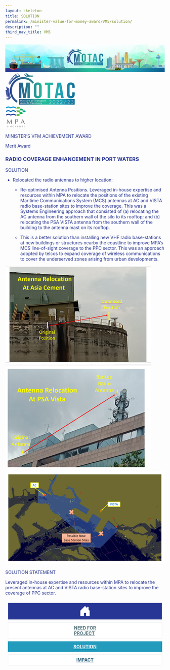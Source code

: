 ```yaml
---
layout: skeleton
title: SOLUTION
permalink: /minister-value-for-money-award/VM5/solution/
description: ""
third_nav_title: VM5
---
```

<style type="text/css">
     .text-pri {
       color: #273592;
     }

     .nav-tabs {
       border-bottom: none !important;
       overflow: hidden !important;
     }

     .nav-link {
       margin: 8px !important;
       border-radius: 0px !important;
       font-weight: 700 !important;
       padding: 0.5rem 2.8rem !important;
     }

     .link-home {
       border: 1px solid #eee !important;
       color: #fff !important;
       background: rgb(39, 54, 149) !important;
       display: flex;
       justify-content: center;
       align-items: center;
     }

     .link-project {
       border: 1px solid #eee !important;
       color: rgb(83, 114, 122) !important;
       background-color: #fff !important;
       display: flex;
       justify-content: center;
       align-items: center;
     }

     .link-project.active {
       border: none !important;
       color: #fff !important;
       background: rgb(41, 115, 144) !important;
     }

     .link-solution {
       border: 1px solid #eee !important;
       color: rgb(69, 148, 145) !important;
       background-color: #fff !important;
       display: flex;
       justify-content: center;
       align-items: center;
     }

     .link-solution.active {
       border: none !important;
       color: #fff !important;
       background: rgb(34, 155, 189) !important;
     }

     .link-impact {
       border: 1px solid #eee !important;
       color: rgb(41, 95, 120) !important;
       background-color: #fff !important;
       display: flex;
       justify-content: center;
       align-items: center;
     }

     .link-impact.active {
       border: none !important;
       color: #fff !important;
       background: rgb(10, 91, 142) !important;
     }
   </style>
<img src="/images/hero.png" class="img-fluid"  alt="hero"/>
   <div class="container-fluid py-5 card-bg text-pri my-5">
     <div class="row">
       <div class="col-sm-12 pt-4 pb-3 text-center">
         <img src="/images/Logos/MOTAC_header.png" alt="motac logo" class="img-fluid" />
       </div>
     </div>
     <div class="row border border-4 border-info">
       <div class="col-sm-4 py-3 text-center d-flex flex-column align-items-center justify-content-center">
         <img src="/images/Logos/MPA.png" class="img-fluid" alt="MPA" />
       </div>
       <div class="col-sm-8 py-3 text-center bg-primary d-flex justify-content-center flex-column aligin-items-center">
         <p class="mb-1 text-light font-weight-bold raleway-font"> MINISTER’S VFM ACHIEVEMENT AWARD </p>
         <p class="mb-0 distinguished-award">Merit Award</p>
       </div>
     </div>
     <div class="row">
       <div class="col-12 py-3">
         <h3 class="text-center font-weight-bold"> RADIO COVERAGE ENHANCEMENT IN PORT WATERS​ </h3>
       </div>
       <div class="col-sm-12 text-center py-2 my-2 bg-secondary">
         <p class="mb-0 h3 font-weight-bold text-uppercase">SOLUTION</p>
       </div>
       <div class="col-sm-12">
         <div class="row py-2">
           <div class="col-sm-8 py-2">
             <ul class=" text-pri">
               <li>
                 <p> Relocated the radio antennas to higher location:​ </p>
                 <ul>
                   <li>
                     <p> Re-optimised Antenna Positions. Leveraged in-house expertise and resources within MPA to relocate the positions of the existing Maritime Communications System (MCS) antennas at AC and VISTA radio base-station sites to improve the coverage. This was a Systems Engineering approach that consisted of (a) relocating the AC antenna from the southern wall of the silo to its rooftop; and (b) relocating the PSA VISTA antenna from the southern wall of the building to the antenna mast on its rooftop.​ </p>
                   </li>
                   <li>
                     <p> This is a better solution than installing new VHF radio base-stations at new buildings or structures nearby the coastline to improve MPA’s MCS line-of-sight coverage to the PPC sector. This was an approach adopted by telcos to expand coverage of wireless communications to cover the underserved zones arising from urban developments. ​ </p>
                   </li>
                 </ul>
               </li>
             </ul>
           </div>
           <div class="col-sm-4 text-center">
             <img src="/images/VFM/VM5/VM5_Solution1.png" class="img-fluid border border-5 border-primary my-2" alt="" />
             <img src="/images/VFM/VM5/VM5_Solution2.png" class="img-fluid border border-5 border-secondary my-2" alt="" />
             <img src="/images/VFM/VM5/VM5_Solution3.png" class="img-fluid border border-5 border-secondary my-2" alt="" />
           </div>
         </div>
       </div>
     </div>
     <div class="row">
       <div class="col-sm-12 text-center py-2 my-2 bg-secondary">
         <p class="mb-0 h3 font-weight-bold text-uppercase"> SOLUTION STATEMENT </p>
       </div>
       <div class="col-sm-12 py-2">
         <p class="mb-0 font-weight-bold text-pri"> Leveraged in-house expertise and resources within MPA to relocate the present antennas at AC and VISTA radio base-station sites to improve the coverage of PPC sector.​ </p>
       </div>
     </div>
     <nav>
       <div class="nav nav-tabs nav-fill" id="nav-tab" role="tablist">
         <a class="nav-link text-uppercase link-home text-decoration-none" id="nav-home-tab" href="/minister-value-for-money-award/VM5/home/">
           <svg xmlns="http://www.w3.org/2000/svg" width="36" height="36" fill="currentColor" class="bi bi-house-door-fill" viewBox="0 0 16 16">
             <path d="M6.5 14.5v-3.505c0-.245.25-.495.5-.495h2c.25 0 .5.25.5.5v3.5a.5.5 0 0 0 .5.5h4a.5.5 0 0 0 .5-.5v-7a.5.5 0 0 0-.146-.354L13 5.793V2.5a.5.5 0 0 0-.5-.5h-1a.5.5 0 0 0-.5.5v1.293L8.354 1.146a.5.5 0 0 0-.708 0l-6 6A.5.5 0 0 0 1.5 7.5v7a.5.5 0 0 0 .5.5h4a.5.5 0 0 0 .5-.5Z" />
           </svg>
         </a>
         <a class="nav-link link-project text-decoration-none" id="nav-project-tab" href="/minister-value-for-money-award/VM5/need-for-project/"> NEED FOR <br /> PROJECT </a>
         <a class="nav-link link-solution active text-decoration-none" id="nav-solution-tab" href="/minister-value-for-money-award/VM5/solution/"> SOLUTION</a>
         <a class="nav-link link-impact text-decoration-none" id="nav-impact-tab" href="/minister-value-for-money-award/VM5/impact/"> IMPACT</a>
       </div>
     </nav>
   </div>